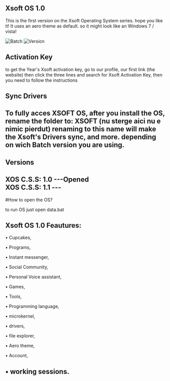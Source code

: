##  Xsoft OS 1.0

This is the first version on the Xsoft Operating System series. hope you like it! It uses an aero theme as default. so it might look like an Windows 7 / vista!

![Batch](https://img.shields.io/badge/Batch-%23000000.svg?style=for-the-badge&logo=GNUBash&logoColor=white)
![Version](https://img.shields.io/badge/Version-1.09b-9cf?style=for-the-badge)


## Activation Key

to get the Year's Xsoft activation key, go to our profile, our first link (the website) then click the three lines and search for Xsoft Activation Key, then you need to follow the instructions


## Sync Drivers
To fully acces XSOFT OS, after you install the OS, rename the folder to: XSOFT (nu sterge aici nu e nimic pierdut)
renaming to this name will make the Xsoft's Drivers sync, and more. depending on wich Batch version you are using.
----



## Versions

XOS C.S.S: 1.0 ---Opened           
XOS C.S.S: 1.1 ---
---------
#How to open the OS?

to run OS just open data.bat

## Xsoft OS 1.0 Feautures:

• Cupcakes, 


• Programs, 


• Instant messenger, 


• Social Community, 


• Personal Voice assistant, 


• Games, 



• Tools,  


• Programming language,


• microkernel, 



• drivers, 


• file explorer, 


• Aero theme, 


• Account, 


• working sessions.
---------

